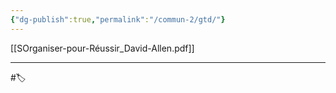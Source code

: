 ```yaml
---
{"dg-publish":true,"permalink":"/commun-2/gtd/"}
---
```


[[SOrganiser-pour-Réussir_David-Allen.pdf]]

---
#🏷️